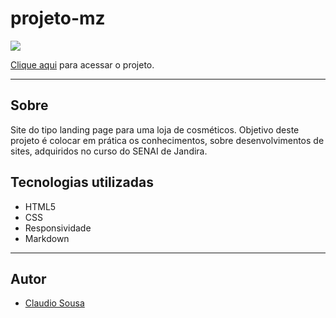 # projeto-mz
![](./image/fotodosite.png)

[Clique aqui](https://claudiosousa44.github.io/projeto-mz/) para acessar o projeto.

---
## Sobre
Site do tipo landing page para uma loja de cosméticos.
Objetivo deste projeto é colocar em prática os conhecimentos, sobre desenvolvimentos de sites, adquiridos no curso do SENAI de Jandira.

## Tecnologias utilizadas
- HTML5
- CSS
- Responsividade
- Markdown

---
## Autor 
- [Claudio Sousa](https://github.com/ClaudioSousa44)
